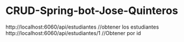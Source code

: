 # CRUD-Spring-bot-Jose-Quinteros
http://localhost:6060/api/estudiantes    //obtener los estudiantes
http://localhost:6060/api/estudiantes/1  //Obtener por id
